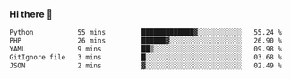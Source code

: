 ### Hi there 👋

<!--START_SECTION:waka-->

```txt
Python           55 mins         █████████████▓░░░░░░░░░░░   55.24 %
PHP              26 mins         ██████▓░░░░░░░░░░░░░░░░░░   26.90 %
YAML             9 mins          ██▒░░░░░░░░░░░░░░░░░░░░░░   09.98 %
GitIgnore file   3 mins          █░░░░░░░░░░░░░░░░░░░░░░░░   03.68 %
JSON             2 mins          ▓░░░░░░░░░░░░░░░░░░░░░░░░   02.49 %
```

<!--END_SECTION:waka-->

<!--
**Jonas-VanHaeken/Jonas-VanHaeken** is a ✨ _special_ ✨ repository because its `README.md` (this file) appears on your GitHub profile.

Here are some ideas to get you started:

- 🔭 I’m currently working on ...
- 🌱 I’m currently learning ...
- 👯 I’m looking to collaborate on ...
- 🤔 I’m looking for help with ...
- 💬 Ask me about ...
- 📫 How to reach me: ...
- 😄 Pronouns: ...
- ⚡ Fun fact: ...
-->
